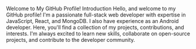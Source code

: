 Welcome to My GitHub Profile!
Introduction
Hello, and welcome to my GitHub profile! I'm a passionate full-stack web developer with expertise in JavaScript, React, and MongoDB. I also have experience as an Android developer. Here, you'll find a collection of my projects, contributions, and interests. I'm always excited to learn new skills, collaborate on open-source projects, and contribute to the developer community.

